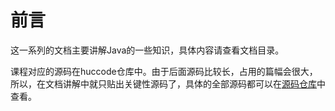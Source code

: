 # 前言

这一系列的文档主要讲解Java的一些知识，具体内容请查看文档目录。

课程对应的源码在huccode仓库中。由于后面源码比较长，占用的篇幅会很大，所以，在文档讲解中就只贴出关键性源码了，具体的全部源码都可以在[源码仓库](https://github.com/hucemail/huccode)中查看。


